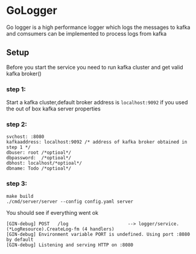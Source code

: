 # GoLogger

Go logger is a high performance logger which logs the messages to kafka and comsumers can be implemented to process logs from kafka

## Setup
Before you start the service you need to run  kafka cluster and get valid kafka broker()

### step 1:
Start a kafka cluster,default broker address is ```localhost:9092``` if you used the out of box kafka server properties

### step 2:
`svchost: :8080`  <br />
`kafkaaddress: localhost:9092 /* address of kafka broker obtained in step 1 */`  <br />
`dbuser: root /*optioal*/ `  <br /> 
`dbpassword:  /*optioal*/`  <br />
`dbhost: localhost/*optioal*/ ` <br />
`dbname: Todo /*optioal*/` <br />

### step 3:
`make build` <br />
`./cmd/server/server --config config.yaml server` <br />

You should see if everything went ok

`[GIN-debug] POST   /log                      --> logger/service.(*LogResource).CreateLog-fm (4 handlers)` <br />
`[GIN-debug] Environment variable PORT is undefined. Using port :8080 by default` <br />
`[GIN-debug] Listening and serving HTTP on :8080` <br />
